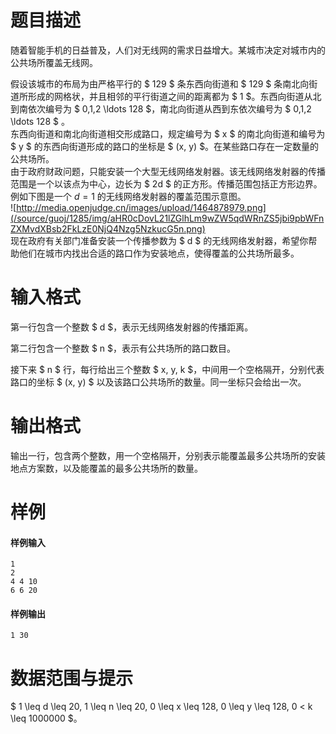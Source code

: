 
# 题目描述

随着智能手机的日益普及，人们对无线网的需求日益增大。某城市决定对城市内的公共场所覆盖无线网。

假设该城市的布局为由严格平行的 $ 129 $ 条东西向街道和 $ 129 $ 条南北向街道所形成的网格状，并且相邻的平行街道之间的距离都为 $ 1 $。东西向街道从北到南依次编号为 $ 0,1,2 \ldots 128 $，南北向街道从西到东依次编号为 $ 0,1,2 \ldots 128 $ 。  
东西向街道和南北向街道相交形成路口，规定编号为 $ x $ 的南北向街道和编号为 $ y $ 的东西向街道形成的路口的坐标是 $ (x, y) $。在某些路口存在一定数量的公共场所。  
由于政府财政问题，只能安装一个大型无线网络发射器。该无线网络发射器的传播范围是一个以该点为中心，边长为 $ 2d $ 的正方形。传播范围包括正方形边界。  
例如下图是一个 $d = 1$ 的无线网络发射器的覆盖范围示意图。  
![http://media.openjudge.cn/images/upload/1464878979.png](/source/guoj/1285/img/aHR0cDovL21lZGlhLm9wZW5qdWRnZS5jbi9pbWFnZXMvdXBsb2FkLzE0NjQ4Nzg5NzkucG5n.png)  
现在政府有关部门准备安装一个传播参数为 $ d $ 的无线网络发射器，希望你帮助他们在城市内找出合适的路口作为安装地点，使得覆盖的公共场所最多。

# 输入格式

第一行包含一个整数 $ d $，表示无线网络发射器的传播距离。

第二行包含一个整数 $ n $，表示有公共场所的路口数目。

接下来 $ n $ 行，每行给出三个整数 $ x, y, k $，中间用一个空格隔开，分别代表路口的坐标 $ (x, y) $ 以及该路口公共场所的数量。同一坐标只会给出一次。

# 输出格式

输出一行，包含两个整数，用一个空格隔开，分别表示能覆盖最多公共场所的安装地点方案数，以及能覆盖的最多公共场所的数量。

# 样例

#### 样例输入
```plain
1
2
4 4 10
6 6 20
```

#### 样例输出
```plain
1 30
```

# 数据范围与提示

$ 1 \leq d \leq 20, 1 \leq n \leq 20, 0 \leq x \leq 128, 0 \leq y \leq 128, 0 < k \leq 1000000 $。

